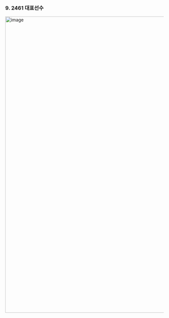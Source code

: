 <!--
https://github.com/audxo112/kotlin-algorithm/issues/11
-->

### 9. 2461 대표선수
<img width="939" alt="image" src="https://user-images.githubusercontent.com/54929665/210252079-edfa9cdf-ae32-43a2-9043-754e4f393ec1.png">
